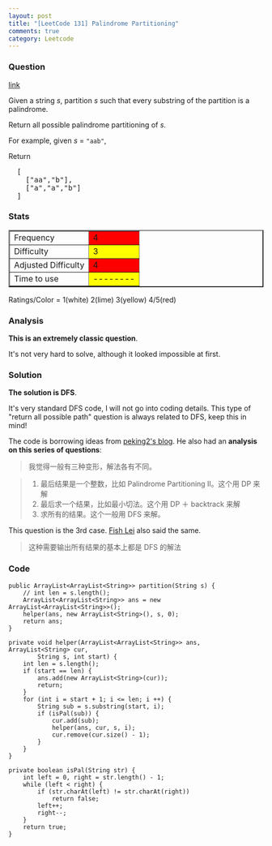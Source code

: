 ```yaml
---
layout: post
title: "[LeetCode 131] Palindrome Partitioning"
comments: true
category: Leetcode
---
```


### Question

[link](https://oj.leetcode.com/problems/palindrome-partitioning/)

<div class="question-content">
            <p></p><p>
Given a string <i>s</i>, partition <i>s</i> such that every substring of the partition is a palindrome.
</p>
<p>
Return all possible palindrome partitioning of <i>s</i>.
</p>
<p>
For example, given <i>s</i> = <code>"aab"</code>,<br>

Return

</p><pre>  [
    ["aa","b"],
    ["a","a","b"]
  ]
</pre>
<p></p><p></p>
          </div>

### Stats

<table border="2">
	<tr>
		<td>Frequency</td>
		<td bgcolor="red">4</td>
	</tr>
	<tr>
		<td>Difficulty</td>
		<td bgcolor="yellow">3</td>
	</tr>
	<tr>
		<td>Adjusted Difficulty</td>
		<td bgcolor="red">4</td>
	</tr>
	<tr>
		<td>Time to use</td>
		<td bgcolor="yellow">--------</td>
	</tr>
</table>

Ratings/Color = 1(white) 2(lime) 3(yellow) 4/5(red)

### Analysis

**This is an extremely classic question**.

It's not very hard to solve, although it looked impossible at first.

### Solution

**The solution is DFS**.

It's very standard DFS code, I will not go into coding details. This type of "return all possible path" question is always related to DFS, keep this in mind!

The code is borrowing ideas from [peking2's blog](http://blog.sina.com.cn/s/blog_b9285de20101jbtl.html). He also had an **analysis on this series of questions**:

> 我觉得一般有三种变形，解法各有不同。

> 1. 最后结果是一个整数，比如 Palindrome Partitioning II。这个用 DP 来解
> 2. 最后求一个结果，比如最小切法。这个用 DP ＋ backtrack 来解
> 3. 求所有的结果。这个一般用 DFS 来解。

This question is the 3rd case. [Fish Lei](http://fisherlei.blogspot.sg/2013/03/leetcode-palindrome-partitioning.html) also said the same.

> 这种需要输出所有结果的基本上都是 DFS 的解法

### Code

    public ArrayList<ArrayList<String>> partition(String s) {
        // int len = s.length();
        ArrayList<ArrayList<String>> ans = new ArrayList<ArrayList<String>>();
        helper(ans, new ArrayList<String>(), s, 0);
        return ans;
    }

    private void helper(ArrayList<ArrayList<String>> ans, ArrayList<String> cur,
            String s, int start) {
        int len = s.length();
        if (start == len) {
            ans.add(new ArrayList<String>(cur));
            return;
        }
        for (int i = start + 1; i <= len; i ++) {
            String sub = s.substring(start, i);
            if (isPal(sub)) {
                cur.add(sub);
                helper(ans, cur, s, i);
                cur.remove(cur.size() - 1);
            }
        }
    }

    private boolean isPal(String str) {
    	int left = 0, right = str.length() - 1;
    	while (left < right) {
    		if (str.charAt(left) != str.charAt(right))
    			return false;
    		left++;
    		right--;
    	}
    	return true;
    }
